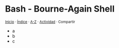 # Bash - Bourne-Again Shell
<sup>[Inicio](../index.md) · [Índice](../indices/programacion.md) · [A-Z](../indices/alfabetico.md) · [Actividad](../indices/actividad.md) · Compartir</sup>

* a
* b
* c
